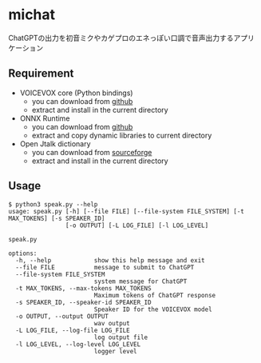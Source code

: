 # michat

ChatGPTの出力を初音ミクやカゲプロのエネっぽい口調で音声出力するアプリケーション

## Requirement

* VOICEVOX core (Python bindings)
    - you can download from [github](https://github.com/VOICEVOX/voicevox_core/releases)
    - extract and install in the current directory
* ONNX Runtime
    - you can download from [github](https://github.com/microsoft/onnxruntime/releases)
    - extract and copy dynamic libraries to current directory
* Open Jtalk dictionary
    - you can download from [sourceforge](http://downloads.sourceforge.net/open-jtalk/)
    - extract and install in the current directory

## Usage

```
$ python3 speak.py --help          
usage: speak.py [-h] [--file FILE] [--file-system FILE_SYSTEM] [-t MAX_TOKENS] [-s SPEAKER_ID]
                [-o OUTPUT] [-L LOG_FILE] [-l LOG_LEVEL]

speak.py

options:
  -h, --help            show this help message and exit
  --file FILE           message to submit to ChatGPT
  --file-system FILE_SYSTEM
                        system message for ChatGPT
  -t MAX_TOKENS, --max-tokens MAX_TOKENS
                        Maximum tokens of ChatGPT response
  -s SPEAKER_ID, --speaker-id SPEAKER_ID
                        Speaker ID for the VOICEVOX model
  -o OUTPUT, --output OUTPUT
                        wav output
  -L LOG_FILE, --log-file LOG_FILE
                        log output file
  -l LOG_LEVEL, --log-level LOG_LEVEL
                        logger level
```

